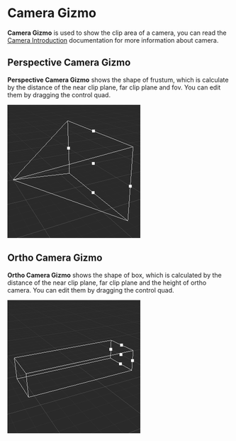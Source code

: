 # Camera Gizmo

**Camera Gizmo** is used to show the clip area of a camera, you can read the [Camera Introduction](../components/camera-component.md) documentation for more information about camera.

## Perspective Camera Gizmo

**Perspective Camera Gizmo** shows the shape of frustum, which is calculate by the distance of the near clip plane, far clip plane and fov. You can edit them by dragging the control quad.

![camera perspective gizmo](images/camera-perspective-gizmo.png)

## Ortho Camera Gizmo

**Ortho Camera Gizmo** shows the shape of box, which is calculated by the distance of the near clip plane, far clip plane and the height of ortho camera. You can edit them by dragging the control quad.

![camera ortho gizmo](images/camera-ortho-gizmo.png)
